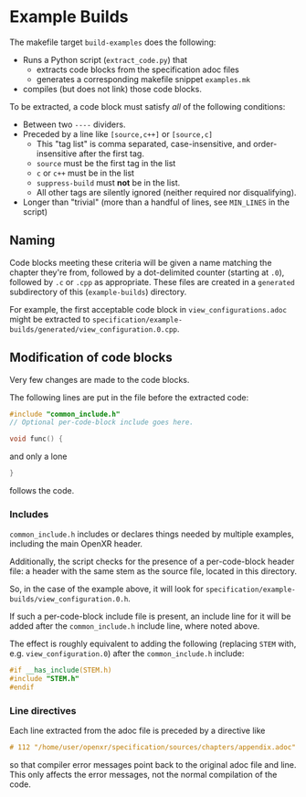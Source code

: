 # Example Builds

<!--
Copyright (c) 2014-2020 The Khronos Group Inc.

SPDX-License-Identifier: CC-BY-4.0
-->

The makefile target `build-examples` does the following:

- Runs a Python script (`extract_code.py`) that
  - extracts code blocks from the specification adoc files
  - generates a corresponding makefile snippet `examples.mk`
- compiles (but does not link) those code blocks.

To be extracted, a code block must satisfy *all* of the following conditions:

- Between two `----` dividers.
- Preceded by a line like `[source,c++]` or `[source,c]`
  - This "tag list" is comma separated, case-insensitive, and order-insensitive after the first tag.
  - `source` must be the first tag in the list
  - `c` or `c++` must be in the list
  - `suppress-build` must **not** be in the list.
  - All other tags are silently ignored (neither required nor disqualifying).
- Longer than "trivial" (more than a handful of lines, see `MIN_LINES` in the script)

## Naming

Code blocks meeting these criteria will be given a name matching the chapter they're from,
followed by a dot-delimited counter (starting at `.0`),
followed by `.c` or `.cpp` as appropriate.
These files are created in a `generated` subdirectory of this (`example-builds`) directory.

For example, the first acceptable code block in `view_configurations.adoc`
might be extracted to `specification/example-builds/generated/view_configuration.0.cpp`.

## Modification of code blocks

Very few changes are made to the code blocks.

The following lines are put in the file before the extracted code:

```c++
#include "common_include.h"
// Optional per-code-block include goes here.

void func() {
```

and only a lone

```c++
}
```

follows the code.

### Includes

`common_include.h` includes or declares things needed by multiple examples,
including the main OpenXR header.

Additionally, the script checks for the presence of a per-code-block header file:
a header with the same stem as the source file,
located in this directory.

So, in the case of the example above, it will look for `specification/example-builds/view_configuration.0.h`.

If such a per-code-block include file is present,
an include line for it will be added after the `common_include.h` include line, where noted above.

The effect is roughly equivalent to adding the following
(replacing `STEM` with, e.g. `view_configuration.0`)
after the `common_include.h` include:

```c++
#if __has_include(STEM.h)
#include "STEM.h"
#endif
```

### Line directives

Each line extracted from the adoc file is preceded by a directive like

```c++
# 112 "/home/user/openxr/specification/sources/chapters/appendix.adoc"
```

so that compiler error messages point back to the original adoc file and line.
This only affects the error messages, not the normal compilation of the code.
